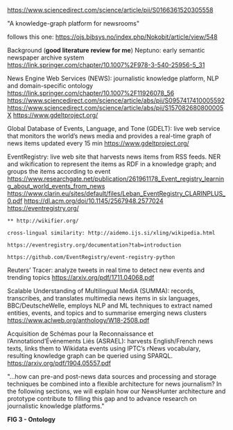 https://www.sciencedirect.com/science/article/pii/S0166361520305558

"A knowledge-graph platform for newsrooms"

  follows this one:
  https://ojs.bibsys.no/index.php/Nokobit/article/view/548

Background (**good literature review for me**)
  Neptuno: early semantic newspaper archive system
  https://link.springer.com/chapter/10.1007%2F978-3-540-25956-5_31

  News Engine Web Services (NEWS): journalistic knowledge platform, NLP and domain-specific ontology
  https://link.springer.com/chapter/10.1007%2F11926078_56
  https://www.sciencedirect.com/science/article/abs/pii/S0957417410005592
  https://www.sciencedirect.com/science/article/abs/pii/S157082680800005X
  https://www.gdeltproject.org/

  Global Database of Events, Language, and Tone (GDELT): live web service that monitors the world’s news media and provides a real-time graph of news items updated every 15 min
  https://www.gdeltproject.org/

  EventRegistry: live web site that harvests news items from RSS feeds. NER and wikification to represent the items as RDF in a knowledge graph; and groups the items according to event
  https://www.researchgate.net/publication/261961178_Event_registry_learning_about_world_events_from_news
  https://www.clarin.eu/sites/default/files/Leban_EventRegistry_CLARINPLUS_0.pdf
  https://dl.acm.org/doi/10.1145/2567948.2577024
  https://eventregistry.org/

    ** http://wikifier.org/

    cross-lingual similarity: http://aidemo.ijs.si/xling/wikipedia.html

    https://eventregistry.org/documentation?tab=introduction

    https://github.com/EventRegistry/event-registry-python


  Reuters’ Tracer: analyze tweets in real time to detect new events and trending topics
  https://arxiv.org/pdf/1711.04068.pdf


  Scalable Understanding of Multilingual MediA (SUMMA): records, transcribes, and translates multimedia news items in six languages, BBC/DeutscheWelle, employs NLP and ML techniques to extract named entities, events, and topics and to summarise emerging news clusters
  https://www.aclweb.org/anthology/W18-2508.pdf


  Acquisition de Schémas pour la Reconnaissance et l’Annotationd’Événements Liés (ASRAEL): harvests English/French news texts, links them to Wikidata events using IPTC’s rNews vocabulary, resulting knowledge graph can be queried using SPARQL.
  https://arxiv.org/pdf/1904.05557.pdf


"...how can pre-and post-news data sources and processing and storage techniques be combined into a flexible architecture for news journalism? In the following sections, we will explain how our NewsHunter architecture and prototype contribute to filling this gap and to advance research on journalistic knowledge platforms."


**FIG 3 - Ontology**